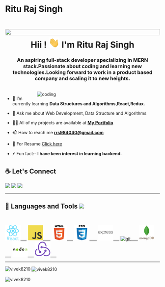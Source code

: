 # Ritu Raj Singh
<h1 align="center"><img src="https://miro.medium.com/max/1400/0*FGD6BUzzZs1VJLuY.gif" align="center" width= "100%" height="50%"  /> 
</br>Hii ! <img src="https://raw.githubusercontent.com/ABSphreak/ABSphreak/master/gifs/Hi.gif" width="35"> I'm Ritu Raj Singh </h1>
<h3 align="center">An aspiring full-stack developer specializing in MERN stack.Passionate
about coding and learning new technologies.Looking forward to work in
a product based company and scaling it to new heights.
</h3>
<br>

<img align="right" alt="coding" width="400" src="https://user-images.githubusercontent.com/56001279/169039511-a3887a25-f6aa-449c-a269-82372aaa8618.gif"/>

- 🌱 I’m currently learning **Data Structures and Algorithms,React,Redux.**

- 💬 Ask me about Web Development, Data Structure and Algorithms

- 👨‍💻 All of my projects are available at **[My Portfolio](https://ritu-raj-singh.netlify.app)**

- 📫 How to reach me **rrs984040@gmail.com**
- 🤝 For Resume <a href="https://drive.google.com/file/d/1HsotqwXrCfr6vlV7vZST9xuCH41Lt-QP/view?usp=sharing" target="_blank">Click here</a>

- ⚡ Fun fact:- **I have keen interest in learning backend.**
 <h2 align="left">☕ Let's Connect</h2>
<a href = "https://www.linkedin.com/in/ritu-raj-singh-a91bb9176/"><img src="https://img.icons8.com/fluent/48/000000/linkedin.png"/></a>
<a href = "https://twitter.com/RITURAJ55689499"><img src="https://img.icons8.com/fluent/48/000000/twitter.png"/></a>
<a href = "https://www.instagram.com/ritu.raj.singham/?hl=en"><img src="https://img.icons8.com/fluent/48/000000/instagram-new.png"/></a>
<br/>
<hr>
<h2 align="left">🚀 Languages and Tools <img src="https://camo.githubusercontent.com/beb64ff21c883e318e4f5db5231c2ba4175705bea1c9249e82a41ab375db4f75/68747470733a2f2f6d65646961322e67697068792e636f6d2f6d656469612f51737347456d706b79454f684243623765312f67697068792e6769663f6369643d656366303565343761306e336769316266716e74716d6f62386739616964316f796a327772336473336d67373030626c267269643d67697068792e676966" width="35"/> </h2>
<br>
<p align="left">
   <a href="https://reactjs.org/" target="_blank"> <img src="https://raw.githubusercontent.com/devicons/devicon/master/icons/react/react-original-wordmark.svg" alt="react" width="50" height="50"/>&nbsp;&nbsp;&nbsp;&nbsp;&nbsp;</a>
    <a href="https://developer.mozilla.org/en-US/docs/Web/JavaScript" target="_blank"> <img src="https://raw.githubusercontent.com/devicons/devicon/master/icons/javascript/javascript-original.svg" alt="javascript" width="50" height="50"/> &nbsp;&nbsp;&nbsp;&nbsp;&nbsp;</a> 
   <a href="https://www.w3.org/html/" target="_blank"> <img src="https://raw.githubusercontent.com/devicons/devicon/master/icons/html5/html5-original-wordmark.svg" alt="html5" width="50" height="50"/>&nbsp;&nbsp;&nbsp;&nbsp;&nbsp;</a>
  <a href="https://www.w3schools.com/css/" target="_blank"> <img src="https://raw.githubusercontent.com/devicons/devicon/master/icons/css3/css3-original-wordmark.svg" alt="css3" width="50" height="50"/> &nbsp;&nbsp;&nbsp;&nbsp;&nbsp;</a> 
  <a href="https://expressjs.com" target="_blank"> <img src="https://raw.githubusercontent.com/devicons/devicon/master/icons/express/express-original-wordmark.svg" alt="express" width="50" height="50"/>&nbsp;&nbsp;&nbsp;&nbsp;&nbsp;</a> 
  <a href="https://git-scm.com/" target="_blank"> <img src="https://www.vectorlogo.zone/logos/git-scm/git-scm-icon.svg" alt="git" width="50" height="50"/> &nbsp;&nbsp;&nbsp;&nbsp;&nbsp;</a> 
  <a href="https://www.mongodb.com/" target="_blank"> <img src="https://raw.githubusercontent.com/devicons/devicon/master/icons/mongodb/mongodb-original-wordmark.svg" alt="mongodb" width="50" height="50"/>&nbsp;&nbsp;&nbsp;&nbsp;&nbsp;</a> 
  <a href="https://nodejs.org" target="_blank"> <img src="https://raw.githubusercontent.com/devicons/devicon/master/icons/nodejs/nodejs-original-wordmark.svg" alt="nodejs" width="50" height="50"/>&nbsp;&nbsp;&nbsp;&nbsp;&nbsp;</a> 
  <a href="https://redux.js.org" target="_blank"> <img src="https://raw.githubusercontent.com/devicons/devicon/master/icons/redux/redux-original.svg" alt="redux" width="50" height="50"/>&nbsp;&nbsp;&nbsp;&nbsp;&nbsp;</a> </p>
  <hr>
  
  
<p><img align="left" src="https://github-readme-stats.vercel.app/api/top-langs?username=vivek8210&show_icons=true&locale=en&layout=compact" alt="vivek8210" /></p>

<p>&nbsp;<img align="center" src="https://github-readme-stats.vercel.app/api?username=vivek8210&show_icons=true&locale=en" alt="vivek8210" /></p>

<p><img align="center" src="https://github-readme-streak-stats.herokuapp.com/?user=vivek8210&" alt="vivek8210" /></p>
 

